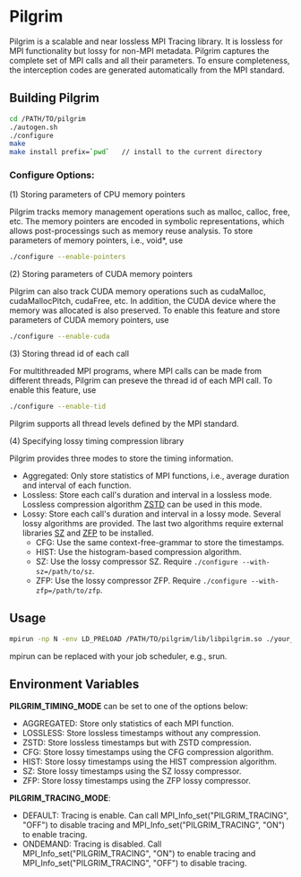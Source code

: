 # Pilgrim

Pilgrim is a scalable and near lossless MPI Tracing library.
It is lossless for MPI functionality but lossy for non-MPI metadata.
Pilgrim captures the complete set of MPI calls and all their parameters.
To ensure completeness, the interception codes are generated automatically from the MPI standard.


## Building Pilgrim
```bash
cd /PATH/TO/pilgrim
./autogen.sh
./configure
make
make install prefix=`pwd`   // install to the current directory
```

### Configure Options:

(1) Storing parameters of CPU memory pointers

Pilgrim tracks memory management operations such as malloc, calloc, free, etc. 
The memory pointers are encoded in symbolic representations, which allows post-processings such as memory reuse analysis.
To store parameters of memory pointers, i.e., void*, use
```bash
./configure --enable-pointers
```

(2) Storing parameters of CUDA memory pointers

Pilgrim can also track CUDA memory operations such as cudaMalloc, cudaMallocPitch, cudaFree, etc.
In addition, the CUDA device where the memory was allocated is also preserved.
To enable this feature and store parameters of CUDA memory pointers, use
```bash
./configure --enable-cuda
```


(3) Storing thread id of each call

For multithreaded MPI programs, where MPI calls can be made from different threads, Pilgrim can preseve the thread id of each MPI call.
To enable this feature, use
```bash
./configure --enable-tid
```
Pilgrim supports all thread levels defined by the MPI standard.

(4) Specifying lossy timing compression library

Pilgrim provides three modes to store the timing information.
- Aggregated: Only store statistics of MPI functions, i.e., average duration and interval of each function.
- Lossless: Store each call's duration and interval in a lossless mode. Lossless compression algorithm [ZSTD](https://facebook.github.io/zstd/) can be used in this mode.
- Lossy: Store each call's duration and interval in a lossy mode. Several lossy algorithms are provided.
  The last two algorithms require external libraries [SZ](https://github.com/szcompressor/SZ) and [ZFP](https://github.com/szcompressor/SZ) to be installed.
  - CFG: Use the same context-free-grammar to store the timestamps.
  - HIST: Use the histogram-based compression algorithm.
  - SZ: Use the lossy compressor SZ. Require `./configure --with-sz=/path/to/sz`.
  - ZFP: Use the lossy compressor ZFP. Require `./configure --with-zfp=/path/to/zfp`.


## Usage
```bash
mpirun -np N -env LD_PRELOAD /PATH/TO/pilgrim/lib/libpilgrim.so ./your_app
```
mpirun can be replaced with your job scheduler, e.g., srun.


## Environment Variables

**PILGRIM_TIMING_MODE** can be set to one of the options below:
 - AGGREGATED: Store only statistics of each MPI function.
 - LOSSLESS: Store lossless timestamps without any compression.
 - ZSTD: Store lossless timestamps but with ZSTD compression.
 - CFG: Store lossy timestamps using the CFG compression algorithm.
 - HIST: Store lossy timestamps using the HIST compression algorithm.
 - SZ: Store lossy timestamps using the SZ lossy compressor.
 - ZFP: Store lossy timestamps using the ZFP lossy compressor.

**PILGRIM_TRACING_MODE**:
- DEFAULT:  Tracing is enable. Can call MPI\_Info\_set("PILGRIM\_TRACING", "OFF") to disable tracing and MPI\_Info\_set("PILGRIM\_TRACING", "ON") to enable tracing.
- ONDEMAND: Tracing is disabled. Call MPI\_Info\_set("PILGRIM\_TRACING", "ON") to enable tracing and MPI\_Info\_set("PILGRIM\_TRACING", "OFF") to disable tracing.

